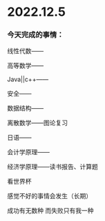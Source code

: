 # 2022.12.5

### 今天完成的事情：

线性代数——

高等数学——

Java||c++——

安全——

数据结构——

离散数学——图论复习

日语——

会计学原理——

经济学原理——读书报告、计算题

看世界杯

感觉不好的事情会发生（长期）

成功有无数种 而失败只有我一种

